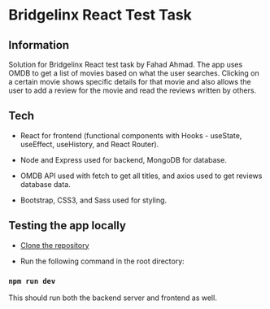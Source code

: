 # Bridgelinx React Test Task

## Information

Solution for Bridgelinx React test task by Fahad Ahmad. The app uses OMDB to get a list of movies based on what the user searches. Clicking on a certain movie shows specific details for that movie and also allows the user to add a review for the movie and read the reviews written by others. 

## Tech
* React for frontend (functional components with Hooks - useState, useEffect, useHistory, and React Router). 

* Node and Express used for backend, MongoDB for database.

* OMDB API used with fetch to get all titles, and axios used to get reviews database data. 

* Bootstrap, CSS3, and Sass used for styling.

## Testing the app locally

* [Clone the repository](https://docs.github.com/en/github/creating-cloning-and-archiving-repositories/cloning-a-repository-from-github/cloning-a-repository)

* Run the following command in the root directory: 
 
### `npm run dev`

This should run both the backend server and frontend as well.

